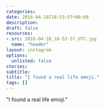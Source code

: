 ```yaml
---
categories:
date: 2016-04-18T18:53:57+00:00
description:
draft: false
resources:
- src: 2016-04-18_18-53-57_UTC.jpg
  name: "header"
layout: instagram
options:
  unlisted: false
stories:
subtitle:
title: "I found a real life emoji."
tags: []
---
```


"I found a real life emoji."
